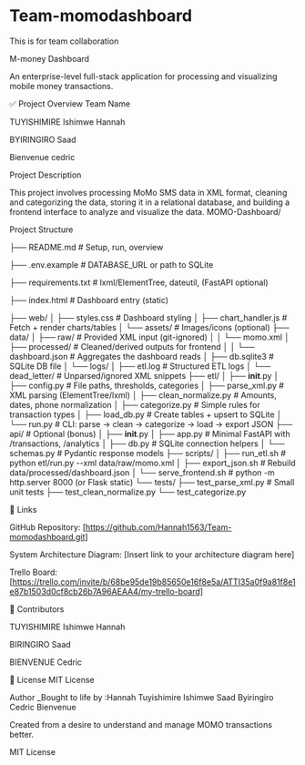 # Team-momodashboard
This is for team collaboration

M-money Dashboard

An enterprise-level full-stack application for processing and visualizing mobile money transactions.

✅ Project Overview
Team Name

TUYISHIMIRE Ishimwe Hannah

BYIRINGIRO Saad

Bienvenue cedric

Project Description

This project involves processing MoMo SMS data in XML format, cleaning and categorizing the data, storing it in a relational database, and building a frontend interface to analyze and visualize the data.
MOMO-Dashboard/

Project Structure

├── README.md                         # Setup, run, overview

├── .env.example                      # DATABASE_URL or path to SQLite

├── requirements.txt                  # lxml/ElementTree, dateutil, (FastAPI optional)

├── index.html                        # Dashboard entry (static)

├── web/
│   ├── styles.css                    # Dashboard styling
│   ├── chart_handler.js              # Fetch + render charts/tables
│   └── assets/                       # Images/icons (optional)
├── data/
│   ├── raw/                          # Provided XML input (git-ignored)
│   │   └── momo.xml
│   ├── processed/                    # Cleaned/derived outputs for frontend
│   │   └── dashboard.json            # Aggregates the dashboard reads
│   ├── db.sqlite3                    # SQLite DB file
│   └── logs/
│       ├── etl.log                   # Structured ETL logs
│       └── dead_letter/              # Unparsed/ignored XML snippets
├── etl/
│   ├── __init__.py
│   ├── config.py                     # File paths, thresholds, categories
│   ├── parse_xml.py                  # XML parsing (ElementTree/lxml)
│   ├── clean_normalize.py            # Amounts, dates, phone normalization
│   ├── categorize.py                 # Simple rules for transaction types
│   ├── load_db.py                    # Create tables + upsert to SQLite
│   └── run.py                        # CLI: parse -> clean -> categorize -> load -> export JSON
├── api/                              # Optional (bonus)
│   ├── __init__.py
│   ├── app.py                        # Minimal FastAPI with /transactions, /analytics
│   ├── db.py                         # SQLite connection helpers
│   └── schemas.py                    # Pydantic response models
├── scripts/
│   ├── run_etl.sh                    # python etl/run.py --xml data/raw/momo.xml
│   ├── export_json.sh                # Rebuild data/processed/dashboard.json
│   └── serve_frontend.sh             # python -m http.server 8000 (or Flask static)
└── tests/
    ├── test_parse_xml.py             # Small unit tests
    ├── test_clean_normalize.py
    └── test_categorize.py


🔗 Links

GitHub Repository: [https://github.com/Hannah1563/Team-momodashboard.git]

System Architecture Diagram: [Insert link to your architecture diagram here]

Trello Board: [https://trello.com/invite/b/68be95de19b85650e16f8e5a/ATTI35a0f9a81f8e1e87b1503d0cf8cb26b7A96AEAA4/my-trello-board]



👥 Contributors


TUYISHIMIRE Ishimwe Hannah

BIRINGIRO Saad

BIENVENUE Cedric

📄 License
MIT License

Author
_Bought to life by :Hannah Tuyishimire Ishimwe
                   Saad Byiringiro
                   Cedric Bienvenue
                   
Created from a desire to understand and manage MOMO transactions better.

MIT License
